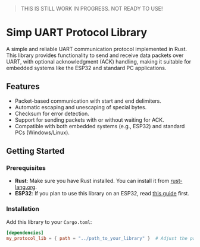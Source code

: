 > THIS IS STILL WORK IN PROGRESS. NOT READY TO USE!

# Simp UART Protocol Library

A simple and reliable UART communication protocol implemented in Rust. This library provides functionality to send and receive data packets over UART, with optional acknowledgment (ACK) handling, making it suitable for embedded systems like the ESP32 and standard PC applications.

## Features

- Packet-based communication with start and end delimiters.
- Automatic escaping and unescaping of special bytes.
- Checksum for error detection.
- Support for sending packets with or without waiting for ACK.
- Compatible with both embedded systems (e.g., ESP32) and standard PCs (Windows/Linux).

## Getting Started

### Prerequisites

- **Rust**: Make sure you have Rust installed. You can install it from [rust-lang.org](https://www.rust-lang.org/).
- **ESP32**: If you plan to use this library on an ESP32, read [this guide](https://docs.esp-rs.org/book/) first.

### Installation

Add this library to your `Cargo.toml`:

```toml
[dependencies]
my_protocol_lib = { path = "../path_to_your_library" }  # Adjust the path as necessary
```

